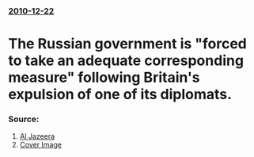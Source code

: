 ### [2010-12-22](/news/2010/12/22/index.md)

# The Russian government is "forced to take an adequate corresponding measure" following Britain's expulsion of one of its diplomats. 




### Source:

1. [Al Jazeera](http://english.aljazeera.net/news/europe/2010/12/20101222114049900950.html)
1. [Cover Image](http://www.aljazeera.com/mritems/Images/2010/12/22/20101222142218958472_20.jpg)
